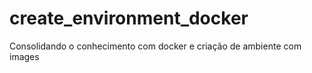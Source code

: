 # create_environment_docker
Consolidando o conhecimento com docker e criação de ambiente com images

